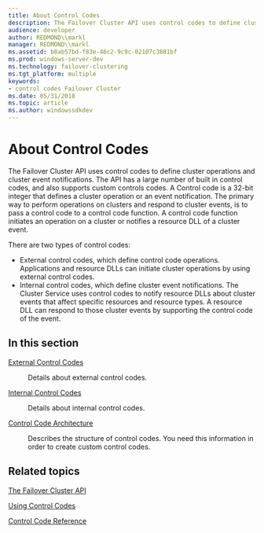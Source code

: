 ```yaml
---
title: About Control Codes
description: The Failover Cluster API uses control codes to define cluster operations and cluster event notifications.
audience: developer
author: REDMOND\\markl
manager: REDMOND\\markl
ms.assetid: b8ab57bd-f83e-46c2-9c9c-02107c3881bf
ms.prod: windows-server-dev
ms.technology: failover-clustering
ms.tgt_platform: multiple
keywords:
- control codes Failover Cluster
ms.date: 05/31/2018
ms.topic: article
ms.author: windowssdkdev
---
```


# About Control Codes

The Failover Cluster API uses control codes to define cluster operations and cluster event notifications. The API has a large number of built in control codes, and also supports custom controls codes. A Control code is a 32-bit integer that defines a cluster operation or an event notification. The primary way to perform operations on clusters and respond to cluster events, is to pass a control code to a control code function. A control code function initiates an operation on a cluster or notifies a resource DLL of a cluster event.

There are two types of control codes:

-   External control codes, which define control code operations. Applications and resource DLLs can initiate cluster operations by using external control codes.
-   Internal control codes, which define cluster event notifications. The Cluster Service uses control codes to notify resource DLLs about cluster events that affect specific resources and resource types. A resource DLL can respond to those cluster events by supporting the control code of the event.

## In this section

<dl> <dt>

[External Control Codes](external-control-codes.md)
</dt> <dd>

Details about external control codes.

</dd> <dt>

[Internal Control Codes](internal-control-codes.md)
</dt> <dd>

Details about internal control codes.

</dd> <dt>

[Control Code Architecture](control-code-architecture.md)
</dt> <dd>

Describes the structure of control codes. You need this information in order to create custom control codes.

</dd> </dl>

## Related topics

<dl> <dt>

[The Failover Cluster API](the-server-cluster-api.md)
</dt> <dt>

[Using Control Codes](using-control-codes.md)
</dt> <dt>

[Control Code Reference](https://msdn.microsoft.com/library/aa369311)
</dt> </dl>

 

 




